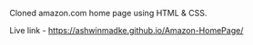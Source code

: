 Cloned amazon.com home page using HTML & CSS.

Live link - https://ashwinmadke.github.io/Amazon-HomePage/
